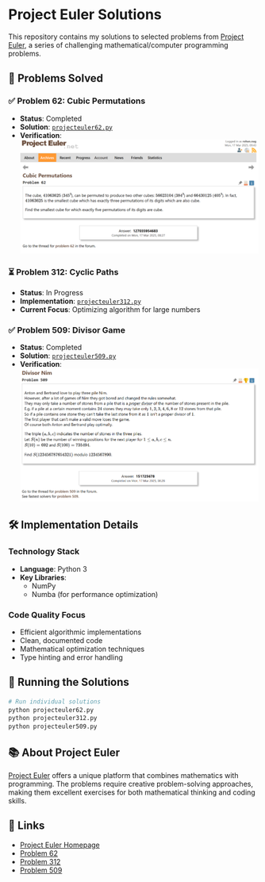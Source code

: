 # Project Euler Solutions

This repository contains my solutions to selected problems from [Project Euler](https://projecteuler.net/), a series of challenging mathematical/computer programming problems.

## 🎯 Problems Solved

### ✅ Problem 62: Cubic Permutations
- **Status**: Completed
- **Solution**: [`projecteuler62.py`](projecteuler62.py)
- **Verification**: 
  ![Solution Proof](euler62solved.png)

### ⏳ Problem 312: Cyclic Paths
- **Status**: In Progress
- **Implementation**: [`projecteuler312.py`](projecteuler312.py)
- **Current Focus**: Optimizing algorithm for large numbers

### ✅ Problem 509: Divisor Game
- **Status**: Completed
- **Solution**: [`projecteuler509.py`](projecteuler509.py)
- **Verification**:
  ![Solution Proof](euler509solved.png)

## 🛠️ Implementation Details

### Technology Stack
- **Language**: Python 3
- **Key Libraries**: 
  - NumPy
  - Numba (for performance optimization)

### Code Quality Focus
- Efficient algorithmic implementations
- Clean, documented code
- Mathematical optimization techniques
- Type hinting and error handling

## 🚀 Running the Solutions

```bash
# Run individual solutions
python projecteuler62.py
python projecteuler312.py
python projecteuler509.py
```

## 📚 About Project Euler

[Project Euler](https://projecteuler.net/) offers a unique platform that combines mathematics with programming. The problems require creative problem-solving approaches, making them excellent exercises for both mathematical thinking and coding skills.

## 🔗 Links

- [Project Euler Homepage](https://projecteuler.net/)
- [Problem 62](https://projecteuler.net/problem=62)
- [Problem 312](https://projecteuler.net/problem=312)
- [Problem 509](https://projecteuler.net/problem=509)